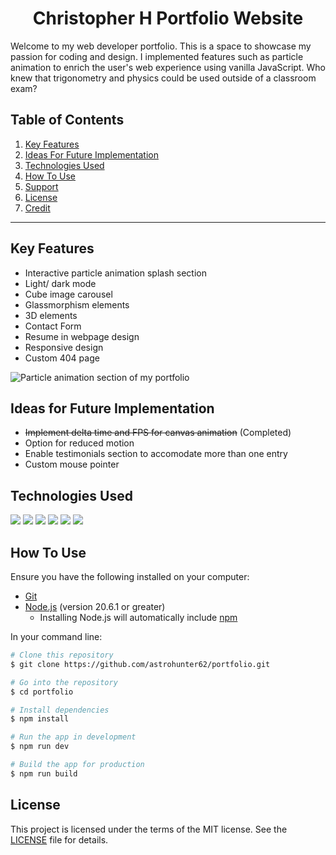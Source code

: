 <p align="center">
</p>

<h1 align="center">Christopher H Portfolio Website</h1>
Welcome to my web developer portfolio. This is a space to showcase my passion for coding and design. I implemented features such as particle animation to enrich the user's web experience using vanilla JavaScript. Who knew that trigonometry and physics could be used outside of a classroom exam?

## Table of Contents

1. <a href="#key-features">Key Features</a>
2. <a href="#ideas-for-future-implementation">Ideas For Future Implementation</a>
3. <a href="#technologies-used">Technologies Used</a>
4. <a href="#how-to-use">How To Use</a>
5. <a href="#support">Support</a>
6. <a href="#license">License</a>
7. <a href="#credit">Credit</a>

---

## Key Features

- Interactive particle animation splash section
- Light/ dark mode
- Cube image carousel
- Glassmorphism elements
- 3D elements
- Contact Form
- Resume in webpage design
- Responsive design
- Custom 404 page

![Particle animation section of my portfolio](public/assets/portfolio-preview.gif)

## Ideas for Future Implementation

- ~~Implement delta time and FPS for canvas animation~~ (Completed)
- Option for reduced motion
- Enable testimonials section to accomodate more than one entry
- Custom mouse pointer

## Technologies Used

![](https://img.shields.io/badge/React-334E68?style=plastic&logo=react&logoColor=D9E8FF&labelColor=061178) ![](https://img.shields.io/badge/Vite-334E68?style=plastic&logo=vite&logoColor=D9E8FF&labelColor=061178) ![](https://img.shields.io/badge/HTML-334E68?style=plastic&logo=html5&logoColor=D9E8FF&labelColor=061178) ![](https://img.shields.io/badge/CSS-334E68?style=plastic&logo=css3&logoColor=D9E8FF&labelColor=061178) ![](https://img.shields.io/badge/Tailwind_CSS-334E68?style=plastic&logo=tailwindcss&logoColor=D9E8FF&labelColor=061178) ![](https://img.shields.io/badge/JavaScript-334E68?style=plastic&logo=javascript&logoColor=D9E8FF&labelColor=061178)

## How To Use

Ensure you have the following installed on your computer:

- [Git](https://git-scm.com)
- [Node.js](https://nodejs.org/en/download/) (version 20.6.1 or greater)
  - Installing Node.js will automatically include [npm](http://npmjs.com)

In your command line:

```bash
# Clone this repository
$ git clone https://github.com/astrohunter62/portfolio.git

# Go into the repository
$ cd portfolio

# Install dependencies
$ npm install

# Run the app in development
$ npm run dev

# Build the app for production
$ npm run build
```

## License

This project is licensed under the terms of the MIT license. See the [LICENSE](./LICENSE) file for details.
